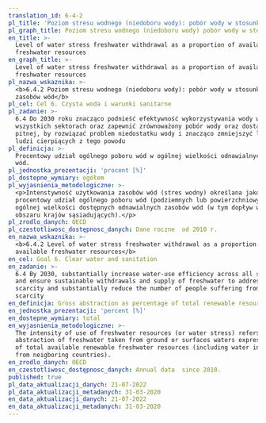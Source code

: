 ```yaml
---
translation_id: 6-4-2
pl_title: 'Poziom stresu wodnego (niedoboru wody): pobór wody w stosunku do zasobów wód'
pl_graph_title: Poziom stresu wodnego (niedoboru wody) pobór wody w stosunku do zasobów wód
en_title: >-
  Level of water stress freshwater withdrawal as a proportion of available
  freshwater resources
en_graph_title: >-
  Level of water stress freshwater withdrawal as a proportion of available
  freshwater resources
pl_nazwa_wskaznika: >-
  <b>6.4.2 Poziom stresu wodnego (niedoboru wody): pobór wody w stosunku do
  zasobów wód</b>
pl_cel: Cel 6. Czysta woda i warunki sanitarne
pl_zadanie: >-
  6.4 Do 2030 roku znacząco podnieść efektywność wykorzystywania wody we
  wszystkich sektorach oraz zapewnić zrównoważony pobór wody oraz dostawy wody
  pitnej, by rozwiązać problem niedostatku wody i znacząco zmniejszyć liczbę
  ludzi cierpiących z tego powodu
pl_definicja: >-
  Procentowy udział ogólnego poboru wód w ogólnej wielkości odnawialnych zasobów
  wód.
pl_jednostka_prezentacji: 'procent [%]'
pl_dostepne_wymiary: ogółem
pl_wyjasnienia_metodologiczne: >-
  <p>Intenstywność użytkowania zasobów wód (stres wodny) określana jako
  procentowy udział ogólnego poboru wód (podziemnych lub powierzchniowych) w
  ogólnej wielkości dostępnych odnawialnych zasobów wód (w tym dopływ wód z
  obszaru krajów sąsiadujących).</p>
pl_zrodlo_danych: OECD
pl_czestotliwosc_dostępnosc_danych: Dane roczne  od 2010 r.
en_nazwa_wskaznika: >-
  <b>6.4.2 Level of water stress freshwater withdrawal as a proportion of
  available freshwater resources</b>
en_cel: Goal 6. Clear water and sanitation
en_zadanie: >-
  6.4 By 2030, substantially increase water-use efficiency across all sectors
  and ensure sustainable withdrawals and supply of freshwater to address water
  scarcity and substantially reduce the number of people suffering from water
  scarcity
en_definicja: Gross abstraction as percentage of total renewable resources.
en_jednostka_prezentacji: 'percent [%]'
en_dostepne_wymiary: total
en_wyjasnienia_metodologiczne: >-
  The intensity of use of freshwater resources (or water stress) refers to gross
  abstraction of freshwater taken from ground or surfaces waters expressed in %
  of total available renewable freshwater resources (including water inflows
  from neigboring countries).
en_zrodlo_danych: OECD
en_czestotliwosc_dostępnosc_danych: Annual data  since 2010.
published: true
pl_data_aktualizacji_danych: 21-07-2022
pl_data_aktualizacji_metadanych: 31-03-2020
en_data_aktualizacji_danych: 21-07-2022
en_data_aktualizacji_metadanych: 31-03-2020
---
```

